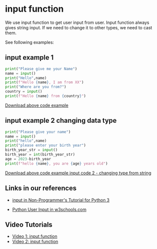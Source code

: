 # input function

We use input function to get user input from user.
Input function always gives string input.
If we need to change it to other types, we need to cast them.



See following examples:

## input example 1

```python
print("Please give me your Name")
name = input()
print("Hello",name)
print(f"Hello {name}, I am from XX")
print("Where are you from?")
country = input()
print(f"Hello {name} from {country}")

```


[Download above code example](Examples/input_example.py)


## input example 2 changing data type


```python
print("Please give your name")
name = input()
print("hello",name)
print("please enter your birth year")
birth_year_str = input()
birth_year = int(birth_year_str)
age = 2023-birth_year
print(f"hello {name}, you are {age} years old")
```


[Download above code example input code 2 - changing type from string](Examples/input_example_type_change.py)



## Links in our references

- [input in Non-Programmer's Tutorial for Python 3](https://en.wikibooks.org/wiki/Non-Programmer%27s_Tutorial_for_Python_3/Who_Goes_There%3F)

- [Python User Input in w3schools.com](https://www.w3schools.com/python/python_user_input.asp)



## Video Tutorials


- [Video 1: input function](https://youtu.be/8m6oyM2sFts)
- [Video 2: input function](https://youtu.be/ArL54Nmx9oU)
